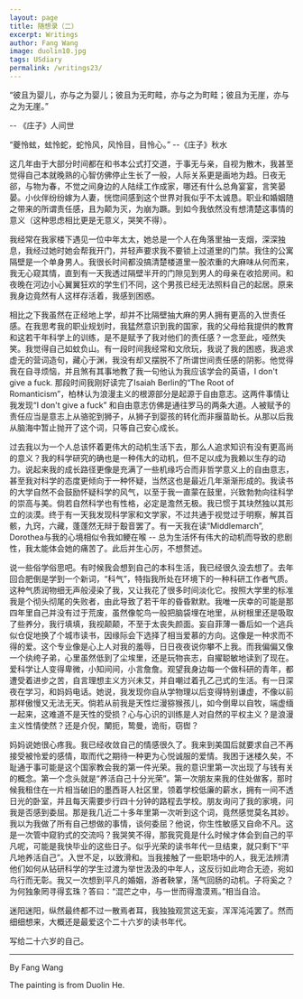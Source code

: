 ```yaml
---
layout: page
title: 随想录（二）
excerpt: Writings
author: Fang Wang
image: duolin10.jpg
tags: USdiary
permalink: /writings23/
---
```


“彼且为婴儿，亦与之为婴儿；彼且为无町畦，亦与之为町畦；彼且为无崖，亦与之为无崖。”     

-- 《庄子》人间世

“夔怜蚿，蚿怜蛇，蛇怜风，风怜目，目怜心。”    --《庄子》秋水

这几年由于大部分时间都在和书本公式打交道，于事无与亲，自视为散木，我甚至觉得自己本就晚熟的心智仿佛停止生长了一般，人际关系更是画地为趋。日夜无郤，与物为春，不觉之间身边的人陆续工作成家，哪还有什么总角宴宴，言笑晏晏。小伙伴纷纷嫁为人妻，恍惚间感到这个世界对我似乎不太诚恳。职业和婚姻随之带来的所谓责任感，且为颠为灭，为崩为蹶。到如今我依然没有想清楚这事情的意义（这种思虑相比更是无意义，哭笑不得）。

我经常在我家楼下遇见一位中年太太，她总是一个人在角落里抽一支烟，深深独息，我经过她时她会帮我开门，并轻声要求我不要锁上过道里的门禁。我住的公寓隔壁是一个单身男人。我很长时间都没搞清楚楼道里一股浓重的大麻味从何而来，我无心窥其情，直到有一天我透过隔壁半开的门隙见到男人的母亲在收拾房间。和夜晚在河边小心翼翼狂欢的学生们不同，这个男孩已经无法照料自己的起居。原来我身边竟然有人这样存活着，我感到困惑。

相比之下我虽然在正经地上学，却并不比隔壁抽大麻的男人拥有更高的入世责任感。在我思考我的职业规划时，我猛然意识到我的国家，我的父母给我提供的教育和这若干年科学上的训练，是不是赋予了我对他们的责任感？一念至此，哑然失笑。我觉得自己如蚊负山。有一段时间我经常和文欣玩，我说了我的困惑，我追求虚无的营词造句，藏心于渊，我没有却又摆脱不了所谓世间责任感的阴影。他觉得我在自寻烦恼，并且煞有其事地教了我一句他认为我应该学会的英语，I don't give a fuck. 那段时间我刚好读完了Isaiah Berlin的“The Root of Romanticism”，柏林认为浪漫主义的根源部分是起源于自由意志。这两件事情让我发现“I don't give a fuck” 和自由意志仿佛是通往罗马的两条大道。人被赋予的责任应当是意志上从骆驼到狮子，从狮子到婴孩的转化而非揠苗助长。从那以后我从脑海中暂止抛开了这个词，只等自己安心成长。

过去我以为一个人总该怀着更伟大的动机生活下去，那么人追求知识有没有更高尚的意义？我的科学研究的确也是一种伟大的动机，但不足以成为我赖以生存的动力。说起来我的成长路径更像是充满了一些机缘巧合而非哲学意义上的自由意志，甚至我对科学的态度更倾向于一种怀疑，当然这也是最近几年渐渐形成的。我读书的大学自然不会鼓励怀疑科学的风气，以至于我一直蒙在鼓里，兴致勃勃向往科学的崇高与美。倘若自然科学也有性格，必定是澹然无极。我已惯于其块然独以其形立的淡漠。终于有一天我发现科学家和文学家，不过共通于视觉过于明察，解其百骸，九窍，六藏，蓬蓬然无辩于鷇音罢了。有一天我在读“Middlemarch”, Dorothea与我的心境相似令我如鲠在喉 -- 总为生活怀有伟大的动机而导致的悲剧性，我太能体会她的痛苦了。此后并生心厉，不想赘述。

说一些俗学俗思吧。有时候我会想到自己的本科生活，我已经很久没去想了。去年回合肥倒是学到一个新词，“科气”，特指我所处在环境下的一种科研工作者气质。这种气质润物细无声般浸染了我，又让我花了很多时间淡化它。按照大学里的标准我是个彻头彻尾的失败者，由此导致了若干年的昏昏默默。我唯一庆幸的可能是那四年里自己并没有过于荒废，虽然像鸵鸟一般把脑袋埋在地里，从树根里还是吸取了些养分，我行填填，我视颠颠，不至于太丧失颜面。妄自菲薄一番后如一个逃兵似仓促地换了个城市读书，因缘际会下选择了相当爱慕的方向。这像是一种求而不得的爱。这个专业像是心上人对我的羞辱，日日夜夜说你攀不上我。而我偏偏又像一个纨绔子弟，心里虽然低到了尘埃里，还是玩物丧志，自擢聪敏地读到了现在。爱科学让人变得卑微，小知间间，小言詹詹。观望我身边每一个做科研的青年，都遭受着进步之苦，自言理想主义方兴未艾，并自嘲过着孔乙己式的生活。有一日深夜在学习，和妈妈电话。她说，我发现你自从学物理以后变得特别谦虚，不像以前那样傲慢又无法无天。倘若从前我是天性烂漫猕猴孩儿，如今倒卑以自牧，端虚缅一起来，这难道不是天性的受损？心与心识的训练是人对自然的平权主义？是浪漫主义性情使然？还是介倪，闉扼，鸷曼，诡衔，窃辔？

妈妈说她很心疼我。我已经收敛自己的情感很久了。我来到美国后就要求自己不再接受被怜爱的感情，取而代之期待一种更为心悦诚服的爱情。我困于迷楼久矣，不耻通于事可能是这个国家教会我的第一件光荣。我的意识里第一次出现了与钱有关的概念。第一个念头就是“养活自己十分光荣”。第一次朋友来我的住处做客，那时候我租住在一片相当破旧的墨西哥人社区里，领着学校低廉的薪水，拥有一间不透日光的卧室，并且每天需要步行四十分钟的路程去学校。朋友询问了我的家境，问我是否感到委屈。那是我几近二十多年里第一次听到这个词，竟然感觉莫名其妙。我以为我做了所有自己想做的事情，谈何委屈？他说，你生性敏感又自命不凡。这是一次管中窥豹式的交流吗？我哭笑不得，那我究竟是什么时候才体会到自己的平凡呢，可能是我快毕业的这些日子。似乎光荣的读书年代一旦结束，就只剩下“平凡地养活自己”。入世不足，以致滑和。当我接触了一些职场中的人，我无法辨清他们如何从钻研科学的学生过渡为举世汲汲的中年人，这反衍如此吻合无迹，宛如鸟行而无彰。我又一次想到平凡的婚姻，游者鞅掌，荡气回肠的动机。子将奚之？为何独象罔寻得玄珠？答曰：“混芒之中，与一世而得澹漠焉。”相当自洽。

迷阳迷阳，纵然最终都不过一散焉者耳，我独独观赏这无妄，浑浑沌沌罢了。然而细细想来，大概还是最爱这个二十六岁的读书年代。

写给二十六岁的自己。



****

By Fang Wang

The painting is from Duolin He.